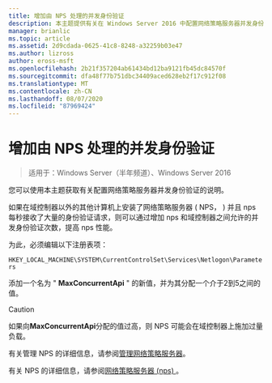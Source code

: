 ```yaml
---
title: 增加由 NPS 处理的并发身份验证
description: 本主题提供有关在 Windows Server 2016 中配置网络策略服务器并发身份验证的说明。
manager: brianlic
ms.topic: article
ms.assetid: 2d9cdada-0625-41c8-8248-a32259b03e47
ms.author: lizross
author: eross-msft
ms.openlocfilehash: 2b21f357204ab61434bd12ba9121fb45dc84570f
ms.sourcegitcommit: dfa48f77b751dbc34409aced628eb2f17c912f08
ms.translationtype: MT
ms.contentlocale: zh-CN
ms.lasthandoff: 08/07/2020
ms.locfileid: "87969424"
---
```

# <a name="increase-concurrent-authentications-processed-by-nps"></a>增加由 NPS 处理的并发身份验证

>适用于：Windows Server（半年频道）、Windows Server 2016

您可以使用本主题获取有关配置网络策略服务器并发身份验证的说明。

如果在域控制器以外的其他计算机上安装了网络策略服务器 \( NPS， \) 并且 nps 每秒接收了大量的身份验证请求，则可以通过增加 nps 和域控制器之间允许的并发身份验证次数，提高 nps 性能。

为此，必须编辑以下注册表项：

`HKEY_LOCAL_MACHINE\SYSTEM\CurrentControlSet\Services\Netlogon\Parameters`

添加一个名为 " **MaxConcurrentApi** " 的新值，并为其分配一个介于2到5之间的值。

>[!CAUTION]
>如果向**MaxConcurrentApi**分配的值过高，则 NPS 可能会在域控制器上施加过量负载。

有关管理 NPS 的详细信息，请参阅[管理网络策略服务器](nps-manage-top.md)。

有关 NPS 的详细信息，请参阅[网络策略服务器 (nps) ](nps-top.md)。